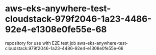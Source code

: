 # aws-eks-anywhere-test-cloudstack-979f2046-1a23-4486-92e4-e1308e0fe55e-68
repository for use with E2E test job aws-eks-anywhere-test-cloudstack:979f2046-1a23-4486-92e4-e1308e0fe55e-68
